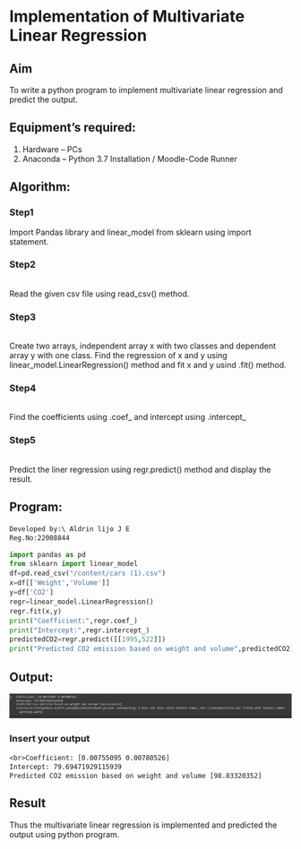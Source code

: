 # Implementation of Multivariate Linear Regression
## Aim
To write a python program to implement multivariate linear regression and predict the output.
## Equipment’s required:
1.	Hardware – PCs
2.	Anaconda – Python 3.7 Installation / Moodle-Code Runner
## Algorithm:
### Step1
Import Pandas library and linear_model from sklearn using import statement.

### Step2
<br>Read the given csv file using read_csv() method.

### Step3
<br>Create two arrays, independent array x with two classes and dependent array y with one class. Find the regression of x and y using linear_model.LinearRegression() method and fit x and y usind .fit() method.

### Step4
<br>Find the coefficients using .coef_ and intercept using .intercept_

### Step5
<br>Predict the liner regression using regr.predict() method and display the result.

## Program:
```
Developed by:\ Aldrin lijo J E
Reg.No:22008844
```
```py
import pandas as pd
from sklearn import linear_model
df=pd.read_csv("/content/cars (1).csv")
x=df[['Weight','Volume']]
y=df['CO2']
regr=linear_model.LinearRegression()
regr.fit(x,y)
print("Coefficient:",regr.coef_)
print("Intercept:",regr.intercept_)
predictedCO2=regr.predict([[1995,522]])
print("Predicted CO2 emission based on weight and volume",predictedCO2)
```
## Output:
![output](/Screenshot%202023-01-25%20202454.png)

### Insert your output
```
<br>Coefficient: [0.00755095 0.00780526]
Intercept: 79.69471929115939
Predicted CO2 emission based on weight and volume [98.83320352]
```
## Result
Thus the multivariate linear regression is implemented and predicted the output using python program.
